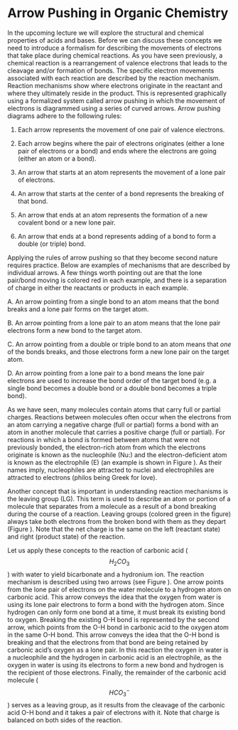 # Arrow Pushing in Organic Chemistry


In the upcoming lecture we will explore the structural and chemical properties of acids and bases. Before we can discuss these concepts we need to introduce a formalism for describing the movements of electrons that take place during chemical reactions. As you have seen previously, a chemical reaction is a rearrangement of valence electrons that leads to the cleavage and/or formation of bonds. The specific electron movements associated with each reaction are described by the reaction mechanism. Reaction mechanisms show where electrons originate in the reactant and where they ultimately reside in the product. This is represented graphically using a formalized system called arrow pushing in which the movement of electrons is diagrammed using a series of curved arrows. Arrow pushing diagrams adhere to the following rules:

1. Each arrow represents the movement of one pair of valence electrons.

2. Each arrow begins where the pair of electrons originates (either a lone pair of electrons or a bond) and ends where the electrons are going (either an atom or a bond).

3. An arrow that starts at an atom represents the movement of a lone pair of electrons.

4. An arrow that starts at the center of a bond represents the breaking of that bond.

5. An arrow that ends at an atom represents the formation of a new covalent bond or a new lone pair.

6. An arrow that ends at a bond represents adding of a bond to form a double (or triple) bond.

Applying the rules of arrow pushing so that they become second nature requires practice. Below are examples of mechanisms that are described by individual arrows. A few things worth pointing out are that the lone pair/bond moving is colored red in each example, and there is a separation of charge in either the reactants or products in each example.

A. An arrow pointing from a single bond to an atom means that the bond breaks and a lone pair forms on the target atom.

B. An arrow pointing from a lone pair to an atom means that the lone pair electrons form a new bond to the target atom.

C. An arrow pointing from a double or triple bond to an atom means that _one_ of the bonds breaks, and those electrons form a new lone pair on the target atom.

D. An arrow pointing from a lone pair to a bond means the lone pair electrons are used to increase the bond order of the target bond (e.g. a single bond becomes a double bond or a double bond becomes a triple bond).




As we have seen, many molecules contain atoms that carry full or partial charges. Reactions between molecules often occur when the electrons from an atom carrying a negative charge (full or partial) forms a bond with an atom in another molecule that carries a positive charge (full or partial). For reactions in which a bond is formed between atoms that were not previously bonded, the electron-rich atom from which the electrons originate is known as the nucleophile (Nu:) and the electron-deficient atom is known as the electrophile (E) (an example is shown in Figure ). As their names imply, nucleophiles are attracted to nuclei and electrophiles are attracted to electrons (philos being Greek for love).   

Another concept that is important in understanding reaction mechanisms is the leaving group (LG). This term is used to describe an atom or portion of a molecule that separates from a molecule as a result of a bond breaking during the course of a reaction. Leaving groups (colored green in the figure) always take both electrons from the broken bond with them as they depart (Figure ).  Note that the net charge is the same on the left (reactant state) and right (product state) of the reaction.

Let us apply these concepts to the reaction of carbonic acid ($$H_2CO_3$$) with water to yield bicarbonate and a hydronium ion. The reaction mechanism is described using two arrows (see Figure ). One arrow points from the lone pair of electrons on the water molecule to a hydrogen atom on carbonic acid. This arrow conveys the idea that the oxygen from water is using its lone pair electrons to form a bond with the hydrogen atom. Since hydrogen can only form one bond at a time, it must break its existing bond to oxygen. Breaking the existing O-H bond is represented by the second arrow, which points from the O-H bond in carbonic acid to the oxygen atom in the same O-H bond. This arrow conveys the idea that the O-H bond is breaking and that the electrons from that bond are being retained by carbonic acid’s oxygen as a lone pair. In this reaction the oxygen in water is a nucleophile and the hydrogen in carbonic acid is an electrophile, as the oxygen in water is using its electrons to form a new bond and hydrogen is the recipient of those electrons. Finally, the remainder of the carbonic acid molecule ($$HCO_3^-$$) serves as a leaving group, as it results from the cleavage of the carbonic acid O-H bond and it takes a pair of electrons with it. Note that charge is balanced on both sides of the reaction.








